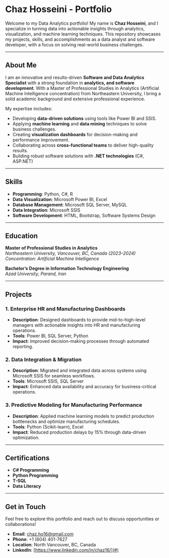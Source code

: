 # Chaz Hosseini - Portfolio

Welcome to my Data Analytics portfolio! My name is **Chaz Hosseini**, and I specialize in turning data into actionable insights through analytics, visualization, and machine learning techniques. This repository showcases my projects, skills, and accomplishments as a data analyst and software developer, with a focus on solving real-world business challenges.

---

## About Me

I am an innovative and results-driven **Software and Data Analytics Specialist** with a strong foundation in **analytics, and software development**. With a Master of Professional Studies in Analytics (Artificial Machine Intelligence concentration) from Northeastern University, I bring a solid academic background and extensive professional experience.

My expertise includes:
- Developing **data-driven solutions** using tools like Power BI and SSIS.
- Applying **machine learning** and **data mining** techniques to solve business challenges.
- Creating **visualization dashboards** for decision-making and performance improvement.
- Collaborating across **cross-functional teams** to deliver high-quality results.
- Building robust software solutions with **.NET technologies** (C#, ASP.NET)

---

## Skills

- **Programming**: Python, C#, R  
- **Data Visualization**: Microsoft Power BI, Excel  
- **Database Management**: Microsoft SQL Server, MySQL  
- **Data Integration**: Microsoft SSIS  
- **Software Development**: HTML, Bootstrap, Software Systems Design  

---

## Education

**Master of Professional Studies in Analytics**  
*Northeastern University, Vancouver, BC, Canada (2023–2024)*  
*Concentration: Artificial Machine Intelligence*  

**Bachelor’s Degree in Information Technology Engineering**  
*Azad University, Parand, Iran*

---

## Projects

### 1. **Enterprise HR and Manufacturing Dashboards**
- **Description**: Designed dashboards to provide mid-to-high-level managers with actionable insights into HR and manufacturing operations.
- **Tools**: Power BI, SQL Server, Python
- **Impact**: Improved decision-making processes through automated reporting.

### 2. **Data Integration & Migration**
- **Description**: Migrated and integrated data across systems using Microsoft SSIS for seamless workflows.
- **Tools**: Microsoft SSIS, SQL Server
- **Impact**: Enhanced data availability and accuracy for business-critical operations.

### 3. **Predictive Modeling for Manufacturing Performance**
- **Description**: Applied machine learning models to predict production bottlenecks and optimize manufacturing schedules.
- **Tools**: Python (Scikit-learn), Excel
- **Impact**: Reduced production delays by 15% through data-driven optimization.

---

## Certifications

- **C# Programming**  
- **Python Programming**  
- **T-SQL**  
- **Data Literacy**

---

## Get in Touch

Feel free to explore this portfolio and reach out to discuss opportunities or collaborations!

- **Email**: [chaz.ho16@gmail.com](mailto:chaz.ho16@gmail.com)  
- **Phone**: +1 (604) 401-7627  
- **Location**: North Vancouver, BC, Canada  
- **LinkedIn**: [https://www.linkedin.com/in/chaz16/](#)

